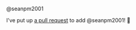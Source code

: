 @seanpm2001 

I've put up [a pull request](https://github.com/seanpm2001/SeansLifeArchive_Images_ThePlayForge_Tree-World_2022_V1/pull/3) to add @seanpm2001! :tada:
